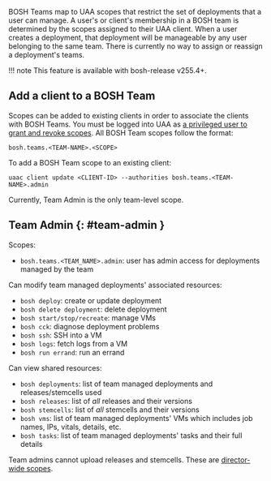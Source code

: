BOSH Teams map to UAA scopes that restrict the set of deployments that a
user can manage. A user's or client's membership in a BOSH team is
determined by the scopes assigned to their UAA client.
When a user creates a deployment, that deployment
will be manageable by any user belonging to the same team. There is
currently no way to assign or reassign a deployment's teams.

!!! note
    This feature is available with bosh-release v255.4+.

## Add a client to a BOSH Team

Scopes can be added to existing clients in order to associate the
clients with BOSH Teams. You must be logged into UAA as [a privileged
user to grant and revoke scopes](director-users-uaa-scopes.md#user-login). All BOSH Team scopes follow the format:

```
bosh.teams.<TEAM-NAME>.<SCOPE>
```

To add a BOSH Team scope to an existing client:

```
uaac client update <CLIENT-ID> --authorities bosh.teams.<TEAM-NAME>.admin
```

Currently, Team Admin is the only team-level scope.

## Team Admin {: #team-admin }

Scopes:

- `bosh.teams.<TEAM_NAME>.admin`: user has admin access for deployments managed by the team

Can modify team managed deployments' associated resources:

- `bosh deploy`: create or update deployment
- `bosh delete deployment`: delete deployment
- `bosh start/stop/recreate`: manage VMs
- `bosh cck`: diagnose deployment problems
- `bosh ssh`: SSH into a VM
- `bosh logs`: fetch logs from a VM
- `bosh run errand`: run an errand

Can view shared resources:

- `bosh deployments`: list of team managed deployments and releases/stemcells used
- `bosh releases`: list of *all* releases and their versions
- `bosh stemcells`: list of *all* stemcells and their versions
- `bosh vms`: list of team managed deployments' VMs which includes job names, IPs, vitals, details, etc.
- `bosh tasks`: list of team managed deployments' tasks and their full details

Team admins cannot upload releases and stemcells. These are
[director-wide scopes](director-users-uaa-scopes.md#director-wide-scopes).
